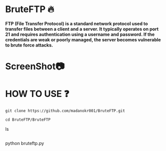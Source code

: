 # BruteFTP 🔥
**FTP (File Transfer Protocol) is a standard network protocol used to transfer files between a client and a server. It typically operates on port 21 and requires authentication using a username and password. If the credentials are weak or poorly managed, the server becomes vulnerable to brute force attacks.**

# ScreenShot📷

# HOW TO USE ❓
```
git clone https://github.com/madanokr001/BruteFTP.git
```
```
cd BruteFTP/BruteFTP
```
ls
```
```
python bruteftp.py
```




